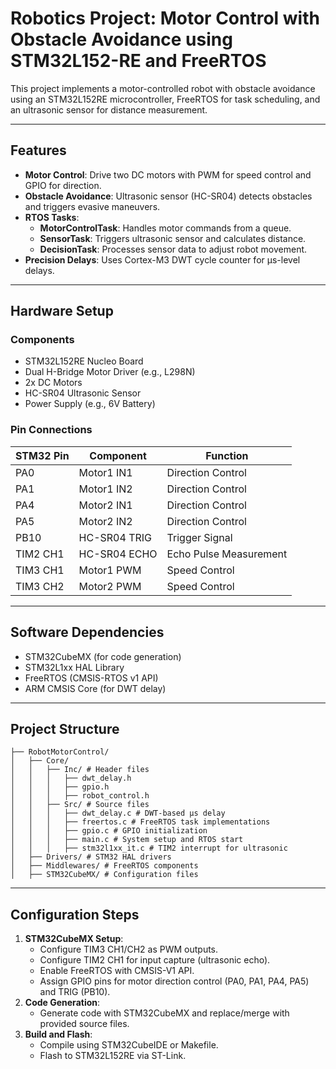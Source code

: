 # Robotics Project: Motor Control with Obstacle Avoidance using STM32L152-RE and FreeRTOS

This project implements a motor-controlled robot with obstacle avoidance using an STM32L152RE microcontroller, FreeRTOS for task scheduling, and an ultrasonic sensor for distance measurement.

---

## **Features**
- **Motor Control**: Drive two DC motors with PWM for speed control and GPIO for direction.
- **Obstacle Avoidance**: Ultrasonic sensor (HC-SR04) detects obstacles and triggers evasive maneuvers.
- **RTOS Tasks**:
  - **MotorControlTask**: Handles motor commands from a queue.
  - **SensorTask**: Triggers ultrasonic sensor and calculates distance.
  - **DecisionTask**: Processes sensor data to adjust robot movement.
- **Precision Delays**: Uses Cortex-M3 DWT cycle counter for µs-level delays.

---

## **Hardware Setup**
### **Components**
- STM32L152RE Nucleo Board
- Dual H-Bridge Motor Driver (e.g., L298N)
- 2x DC Motors
- HC-SR04 Ultrasonic Sensor
- Power Supply (e.g., 6V Battery)

### **Pin Connections**
| STM32 Pin | Component       | Function              |
|-----------|-----------------|-----------------------|
| PA0       | Motor1 IN1      | Direction Control     |
| PA1       | Motor1 IN2      | Direction Control     |
| PA4       | Motor2 IN1      | Direction Control     |
| PA5       | Motor2 IN2      | Direction Control     |
| PB10      | HC-SR04 TRIG    | Trigger Signal        |
| TIM2 CH1  | HC-SR04 ECHO    | Echo Pulse Measurement|
| TIM3 CH1  | Motor1 PWM      | Speed Control         |
| TIM3 CH2  | Motor2 PWM      | Speed Control         |

---

## **Software Dependencies**
- STM32CubeMX (for code generation)
- STM32L1xx HAL Library
- FreeRTOS (CMSIS-RTOS v1 API)
- ARM CMSIS Core (for DWT delay)

---

## **Project Structure**

    ├── RobotMotorControl/
    │   ├── Core/
    │   │   ├── Inc/ # Header files
    │   │   │   ├── dwt_delay.h
    │   │   │   ├── gpio.h
    │   │   │   ├── robot_control.h
    │   │   ├── Src/ # Source files
    │   │   │   ├── dwt_delay.c # DWT-based µs delay
    │   │   │   ├── freertos.c # FreeRTOS task implementations
    │   │   │   ├── gpio.c # GPIO initialization
    │   │   │   ├── main.c # System setup and RTOS start
    │   │   │   ├── stm32l1xx_it.c # TIM2 interrupt for ultrasonic
    │   ├── Drivers/ # STM32 HAL drivers
    │   ├── Middlewares/ # FreeRTOS components
    │   ├── STM32CubeMX/ # Configuration files


---

## **Configuration Steps**
1. **STM32CubeMX Setup**:
    - Configure TIM3 CH1/CH2 as PWM outputs.
    - Configure TIM2 CH1 for input capture (ultrasonic echo).
    - Enable FreeRTOS with CMSIS-V1 API.
    - Assign GPIO pins for motor direction control (PA0, PA1, PA4, PA5) and TRIG (PB10).
2. **Code Generation**:
    - Generate code with STM32CubeMX and replace/merge with provided source files.
3. **Build and Flash**:
    - Compile using STM32CubeIDE or Makefile.
    - Flash to STM32L152RE via ST-Link.
